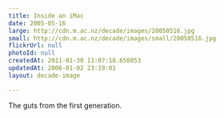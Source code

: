 ```yaml
---
title: Inside an iMac
date: 2005-05-16
large: http://cdn.m.ac.nz/decade/images/20050516.jpg
small: http://cdn.m.ac.nz/decade/images/small/20050516.jpg
flickrUrl: null
photoId: null
createdAt: 2011-01-30 11:07:18.650853
updatedAt: 2006-01-02 23:19:01
layout: decade-image

---
```

The guts from the first generation.
